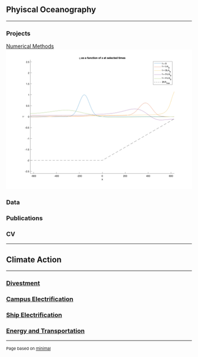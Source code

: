 ## Phyiscal Oceanography

---

### Projects

[Numerical Methods](/research/numerical_methods)
<img src="images/eta_pulse.png?raw=true"/>

### Data

<!-- [Asset Tracking](/research/asset_tracking) -->


### Publications


### CV

---

## Climate Action

---

### [Divestment](/climate_action/divestment)

### [Campus Electrification](/climate_action/ucsd_electrification)

### [Ship Electrification](/climate_action/ship_electrification)

### [Energy and Transportation](/climate_action/senergy_transportation)


---
<p style="font-size:11px">Page based on <a href="https://pages-themes.github.io/minimal/">minimal</a></p>
<!-- Remove above link if you don't want to attibute -->
